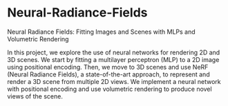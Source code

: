 # Neural-Radiance-Fields
Neural Radiance Fields: Fitting Images and Scenes with MLPs and Volumetric Rendering

In this project, we explore the use of neural networks for rendering 2D and 3D scenes. We start by fitting a multilayer
perceptron (MLP) to a 2D image using positional encoding. Then, we move to 3D scenes and use NeRF (Neural Radiance
Fields), a state-of-the-art approach, to represent and render a 3D scene from multiple 2D views. We implement a neural
network with positional encoding and use volumetric rendering to produce novel views of the scene.

